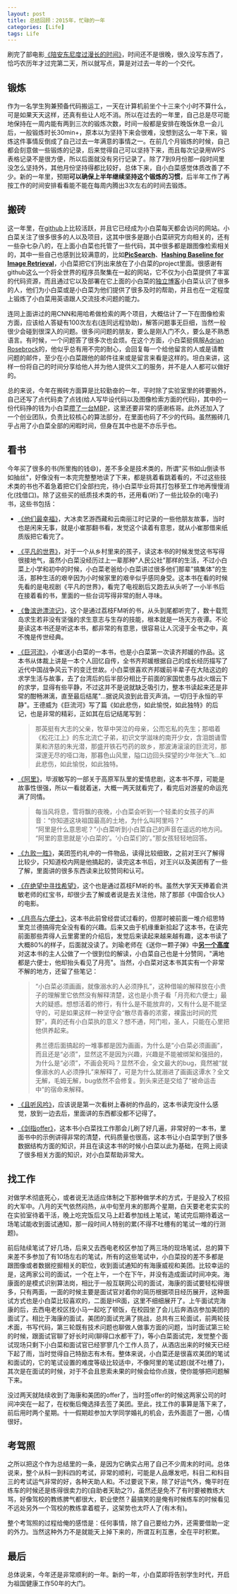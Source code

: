 ```yaml
---
layout: post
title: 总结回顾：2015年，忙碌的一年
categories: [Life]
tags: Life
---
```


刷完了部电影[《陪安东尼度过漫长的时间》](http://movie.douban.com/subject/26269510/)，时间还不是很晚，很久没写东西了，恰巧农历年才过完第二天，所以就写点，算是对过去一年的一个交代。

## 锻炼

作为一名学生狗兼预备代码搬运工，一天在计算机前坐个十三来个小时不算什么，可是如果天天这样，还真有些让人吃不消。所以在过去的一年里，自己总是尽可能地保持在一周内能有两到三次的锻炼次数，时间一般都是安排在晚饭休息一会儿后，一般锻炼时长30min+，原本以为坚持下来会很难，没想到这么一年下来，锻炼这件事情反倒成了自己过去一年满意的事情之一。在前几个月锻炼的时候，自己都会刻意做一些锻炼的记录，后来觉得自己可以坚持下来，而且每次记录用WPS表格记录不是很方便，所以后面就没有另行记录了。除了7到9月份那一段时间里没怎么坚持外，其他月份坚持得都比较好，总体下来，自小白菜感觉体质改善了不少。新的一年里，预期**可以确保上半年继续坚持这个锻炼的习惯**，后半年工作了再按工作的时间安排看看能不能在每周内腾出3次左右的时间去锻炼。

## 搬砖

这一年里，在[github](https://github.com/ebxeax)上比较活跃，并且它已经成为小白菜每天都会访问的网站。小白菜关注了很多很多的人以及项目，这其中很多是跟小白菜研究方向相关的，还有一些杂七杂八的，在上面小白菜也托管了一些代码，其中很多都是跟图像检索相关的，其中一些自己也感到比较满意的，比如[**PicSearch**](https://github.com/ebxeax/CNN-for-Image-Retrieval)、[**Hashing Baseline for Image Retrieval**](https://github.com/ebxeax/hashing-baseline-for-image-retrieval)，小白菜把它们列出来放在了小白菜的project里面。很感谢有github这么一个将全世界的程序员聚集在一起的网站，它不仅为小白菜提供了丰富的代码资源，而且通过它以及部署在它上面的小白菜的[独立博客]()小白菜认识了很多的人，他们为小白菜或是小白菜为他们提供了很多及时的帮助，并且也在一定程度上锻炼了小白菜用英语跟人交流技术问题的能力。

连同上面讲过的用CNN和用哈希做检索的两个项目，大概估计了一下在图像检索方面，应该给人答疑有100次左右(连同远程协助)，解答问题事无巨细，当然一般很少会碰到很深入的问题。很多问问题的朋友，要么是刚入门不久，要么是不熟悉语言。有时候，一个问题答了很多次也会烦。在这个方面，小白菜挺佩服[Adrian Rosebrock](http://www.pyimagesearch.com/)的，他似乎总有用不完的耐心，会回复每一个给他留言的人或是请教问题的邮件，至少在小白菜跟他的邮件往来或是留言来看是这样的。坦白来讲，这样一份将自己的时间分享给他人并为他人提供义工的服务，并不是人人都可以做好的。

总的来说，今年在搬砖方面算是比较勤奋的一年，平时除了实验室里的砖要搬外，自己还写了点代码卖了点钱(给人写毕设代码以及图像检索方面的代码)，其中的一份代码挣的钱为小白菜[攒了一台MBP](http://ebxeax.name/blog/macbook-comes.html)，这里还要非常的感谢栋哥。此外还加入了一个创业团队，负责比较核心的算法部分，在里面也码了不少的代码。虽然搬砖几乎占用了小白菜全部的闲暇时间，但身在其中也是不亦乐乎也。

## 看书

今年买了很多的书(所里掏的钱😄)，差不多全是技术类的，所谓"买书如山倒读书如抽丝"，好像没有一本完完整整地读了下来，都是挑着看跳着看的，不过这些技术类的书也不着急着把它们全部扫完，待小白菜毕业将其打包移至工作地再慢慢消化(找借口)。除了这些买的纸质技术类的书，还用看(听)了一些比较杂的(电子)书，这些书包括：

- [《他们最幸福》](http://book.douban.com/subject/25697520/)，大冰卖艺游西藏和云南丽江时记录的一些他朋友故事，当时也是闲来无事，就是小崔那翻书看，发觉这个读着有意思，就从小崔那借来纸质版把它看完了。  
- [《平凡的世界》](http://book.douban.com/subject/1084165/)，对于一个从乡村里来的孩子，读这本书的时候发觉这书写得很接地气，虽然小白菜没经历过上一辈那种"人民公社"那样的生活，不过小白菜上小学和初中的时候，小白菜老爸给小白菜讲过很多他们那辈"搞集体"的生活，那种生活的艰辛因为小时候家里的艰辛似乎感同身受。这本书在看的时候先看的是电视剧《平凡的世界》，看完了电视剧后又跑去从头听了一小半书后在接着看的书，里面的一些台词写得非常的耐人寻味。  
- [《鲁滨逊漂流记》](https://book.douban.com/subject/1122914/)，这个是通过荔枝FM听的书，从头到尾都听完了，数十载荒岛求生若非没有坚强的求生意志与生存的技能，根本就是一场天方夜谭。不论是读这本书还是听这本书，都非常的有意思，很容易让人沉浸于全书之中，真不愧是传世经典。  
- [《巨河流》](https://book.douban.com/subject/4842446/)，小崔送小白菜的一本书，也是小白菜第一次读齐邦媛的作品。这本书从体裁上讲是一本个人回忆自传，全书齐邦媛根据自己的成长经历描写了近代中国战争风云下的变迁世故。小白菜很喜欢齐邦媛前半辈子在大陆这边的求学生活与故事，去了台湾后的后半部分相比于前面的家国忧患与战火烟云下的求学，显得有些平静，不过这并不是说就缺乏吸引力，整本书读起来还是非常的酣畅淋漓，直至最后结尾"...据说风浪到此音灭声消。一切归于永恒的平静"。王德威为《巨流河》写了篇《如此悲伤，如此愉悦，如此独特》的后记，也是非常的精彩，正如其在后记结尾写到：

  > 那英挺有大志的父亲，牧草中哭泣的母亲，公而忘私的先生；那唱着《松花江上》的东北流亡子弟，初识文学滋味的南开少女，含泪朗诵雪莱和济慈的朱光潜，那盛开铁石芍药的故乡，那波涛滚滚的巨流河，那深邃无尽的哑口海，那暮色山风里，隘口边回头探望的少年张大飞...如此悲伤，如此愉悦，如此独特。

- [《阿里》](https://book.douban.com/subject/4239111/)，毕淑敏写的一部关于高原军队里的爱情悲剧，这本书不厚，可能是故事性很强，所以一看就着迷，大概一两天就看完了，看完后对游星的命运充满了同情。 
 
  > 每当风将息，雪将飘的夜晚，小白菜会听到一个轻柔的女孩子的声音：“你知道这块祖国最高的土地，为什么叫阿里吗？”  
  > “阿里是什么意思呢？”小白菜听到小白菜自己的声音在遥远的地方问。  
  > “阿里的意思就是‘小白菜的’。‘小白菜们的’。”那女孩轻轻地回答。

- [《九败一胜》](https://book.douban.com/subject/25975454/)，美团签约礼中的一件物品，读得比较细致，之前对王兴了解得比较少，只知道校内网是他搞起的，读完这本书后，对王兴以及美团有了一些了解，里面讲的很多东西读来比较赞同和认可。
- [《在绝望中寻找希望》](https://book.douban.com/subject/25876244/)，这个也是通过荔枝FM听的书。虽然大学天天捧着俞洪敏老师的红宝书，却很少去了解或者说是去关注他，除了那部《中国合伙人》的电影。
- [《月亮与六便士》](https://book.douban.com/subject/1858513/)，这本书此前曾经尝试过看的，但那时被前面一堆介绍思特里克兰德搞得完全没有看的兴趣。后来又由于机缘重新拾起了这本书，在读完前面那些弄得人云里雾里的介绍后，发觉后来读起来越来越有趣，这本书读了大概80%的样子，后面就没读了。刘瑜老师在《送你一颗子弹》中[**另一个高度**](https://book.douban.com/review/2372405/)对这本书的主人公做了一个很到位的解读，小白菜自己也是十分赞同，"满地都是六便士，他却抬头看见了月亮"。当然，小白菜对这本书其实有一个非常不解的地方，还留了些笔记：

  > “小白菜必须画画，就像溺水的人必须挣扎”，这种借喻的解释放在小贵子的理解里它依然没有解释清楚，这也是小贵子看「月亮和六便士」最大的疑惑。想想活着的修行，有什么是不能放弃的，又有什么是不能坚守的，可是如果这样一种坚守会“散尽青春的浓雾，裸露出时间的荒野”，真的还有小白菜执的意义？想不通，阿门啦，圣人，只能在心里把他供养起来。  
  >  
  > 弗兰德后面搞起的一堆事都是因为画画，为什么是“小白菜必须画画”，而且还是“必须”，显然这不是因为兴趣，兴趣是不能被绑架和强扭的，为什么是“必须”，不画会死吗？显然不会，全文最大的bug，竟然被“就像溺水的人必须挣扎”来解释了，可是为什么就溺进了画画这谭水？全文无解，毛姆无解，bug依然不会修复。到头来还是交给了“被命运击中”的宿命来解释。
  
- [《且听风吟》](https://book.douban.com/subject/1039752/)，应该说是第一次看树上春树的作品的，这本书读完没什么感觉，放到一边去后，里面讲的东西都没都不记得了。
- [《剑指offer》](https://book.douban.com/subject/6966465/)，这本书小白菜找工作那会儿刷了好几遍，非常好的一本书，里面书中的示例讲得非常的清楚，代码质量也很高，这本书让小白菜学到了很多数据结构方面的知识，并且在读这本书的时候小白菜以此为基础，在网上阅读了很多相关方面的知识，对小白菜帮助非常大。

## 找工作

对做学术彻底死心，或者说无法适应体制之下那种做学术的方式，于是投入了校招的大军中。八月的天气依然闷热，从中旬至月末的那两个星期，白天要老老实实的在实验室待着干活，晚上吃完饭后又马上赶着参加线上笔试，笔试完后期待着这一场笔试能收到面试通知，那一段时间人特别的累(不得不吐槽有的笔试一堆的行测题)。

前后陆续笔试了好几场，后来又去西电老校区参加了两三场的现场笔试，总的算下来差不多参加了有10场左右的笔试，所有的这些笔试中，小白菜投的差不多都是跟图像或者数据挖掘相关的职位，收到面试通知的有海康威视和美团。比较幸运的是，这两家公司的面试，一个在上午，一个在下午，并没有造成面试时间冲突。海康面的是模式识别算法岗，相比于一般互联网公司的面试，海康的面试要轻松得很多，只有两面，一面的时候主要是面试官对着你的简历根据项目经历展开，这种面试方式也是小白菜比较喜欢的，二面是HR面，这里不细细展开了。上午面试完海康的后，去西电老校区找小马一起吃了顿饭，在校园坐了会儿后奔酒店参加美团的面试了。相比于海康的面试，美团的面试充满了挑战，总共有三轮面试，前两轮技术面，书写代码，第三轮既有技术问题也聊做人做事方面的问题，当时面试第三轮的时候，跟面试官聊了好长时间(聊得口水都干了)，等小白菜面试完，发觉整个面试现场只剩下小白菜和面试官已经寥寥几个工作人员了，从酒店出来的时候天已经下起了雨，当时觉得自己特励志有木有。整体来说，小白菜还是很喜欢美团的笔试和面试的，它的笔试设置的难度等级比较适中，不像阿里的笔试题(就不吐槽了)，其次是在面试的时候，对于不会且思索未果的时候会给你点拨，使你能够把问题解下来。

没过两天就陆续收到了海康和美团的offer了，当时签offer的时候这两家公司的时间冲突在一起了，在权衡后俺选择去签了美团。至此，找工作的事算是落下来了，前后用时两个星期。十一假期趁参加大学同学婚礼的机会，去外面逛了一圈，心情很好。

## 考驾照

之所以把这个作为总结里的一条，是因为它确实占用了自己不少周末的时间。总体说来，整个从科一到科四的考试，非常的顺利，可能是人品爆发吧，科目二和科目三的考试运气非常的好，各种天助人和。不过要说下来，除了好运气外，俺平时在练车的时候还是练得很卖力的(自助者天助之?)，虽然还是免不了有时要被教练大骂，好像驾校的教练脾气都很大，职业使然？最搞笑的是俺有时候练车的时候看见不远处另外一个驾校的教练拿着棍子，这架势也太吓人了(有木有)。

整个考驾照的过程给俺的感悟是：任何事情，除了自己要给力外，还需要借助一定的外力。当然这种外力不是就能天上掉下来的，所谓互利互惠，全在平时积累。

## 最后

总体说来，今年还是非常顺利的一年。新的一年，小白菜即将告别学生时代，开启为祖国健康工作50年的大门。

